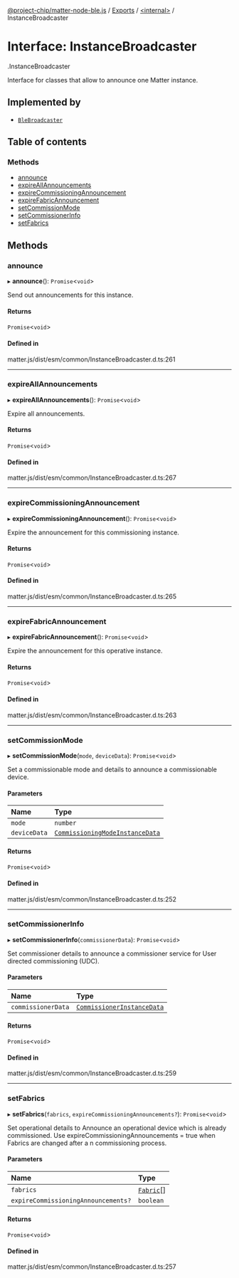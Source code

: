 [@project-chip/matter-node-ble.js](../README.md) / [Exports](../modules.md) / [<internal\>](../modules/internal_.md) / InstanceBroadcaster

# Interface: InstanceBroadcaster

[<internal>](../modules/internal_.md).InstanceBroadcaster

Interface for classes that allow to announce one Matter instance.

## Implemented by

- [`BleBroadcaster`](../classes/BleBroadcaster.md)

## Table of contents

### Methods

- [announce](internal_.InstanceBroadcaster.md#announce)
- [expireAllAnnouncements](internal_.InstanceBroadcaster.md#expireallannouncements)
- [expireCommissioningAnnouncement](internal_.InstanceBroadcaster.md#expirecommissioningannouncement)
- [expireFabricAnnouncement](internal_.InstanceBroadcaster.md#expirefabricannouncement)
- [setCommissionMode](internal_.InstanceBroadcaster.md#setcommissionmode)
- [setCommissionerInfo](internal_.InstanceBroadcaster.md#setcommissionerinfo)
- [setFabrics](internal_.InstanceBroadcaster.md#setfabrics)

## Methods

### announce

▸ **announce**(): `Promise`<`void`\>

Send out announcements for this instance.

#### Returns

`Promise`<`void`\>

#### Defined in

matter.js/dist/esm/common/InstanceBroadcaster.d.ts:261

___

### expireAllAnnouncements

▸ **expireAllAnnouncements**(): `Promise`<`void`\>

Expire all announcements.

#### Returns

`Promise`<`void`\>

#### Defined in

matter.js/dist/esm/common/InstanceBroadcaster.d.ts:267

___

### expireCommissioningAnnouncement

▸ **expireCommissioningAnnouncement**(): `Promise`<`void`\>

Expire the announcement for this commissioning instance.

#### Returns

`Promise`<`void`\>

#### Defined in

matter.js/dist/esm/common/InstanceBroadcaster.d.ts:265

___

### expireFabricAnnouncement

▸ **expireFabricAnnouncement**(): `Promise`<`void`\>

Expire the announcement for this operative instance.

#### Returns

`Promise`<`void`\>

#### Defined in

matter.js/dist/esm/common/InstanceBroadcaster.d.ts:263

___

### setCommissionMode

▸ **setCommissionMode**(`mode`, `deviceData`): `Promise`<`void`\>

Set a commissionable mode and details to announce a commissionable device.

#### Parameters

| Name | Type |
| :------ | :------ |
| `mode` | `number` |
| `deviceData` | [`CommissioningModeInstanceData`](../modules/internal_.md#commissioningmodeinstancedata) |

#### Returns

`Promise`<`void`\>

#### Defined in

matter.js/dist/esm/common/InstanceBroadcaster.d.ts:252

___

### setCommissionerInfo

▸ **setCommissionerInfo**(`commissionerData`): `Promise`<`void`\>

Set commissioner details to announce a commissioner service for User directed commissioning (UDC).

#### Parameters

| Name | Type |
| :------ | :------ |
| `commissionerData` | [`CommissionerInstanceData`](../modules/internal_.md#commissionerinstancedata) |

#### Returns

`Promise`<`void`\>

#### Defined in

matter.js/dist/esm/common/InstanceBroadcaster.d.ts:259

___

### setFabrics

▸ **setFabrics**(`fabrics`, `expireCommissioningAnnouncements?`): `Promise`<`void`\>

Set operational details to Announce an operational device which is already commissioned.
Use expireCommissioningAnnouncements = true when Fabrics are changed after a n commissioning process.

#### Parameters

| Name | Type |
| :------ | :------ |
| `fabrics` | [`Fabric`](../classes/internal_.Fabric.md)[] |
| `expireCommissioningAnnouncements?` | `boolean` |

#### Returns

`Promise`<`void`\>

#### Defined in

matter.js/dist/esm/common/InstanceBroadcaster.d.ts:257
